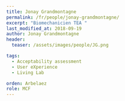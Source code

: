 ```yaml
---
title: Jonay Grandmontagne
permalink: /fr/people/jonay-grandmontagne/
excerpt: "Biomechanicien TEA "
last_modified_at: 2018-09-19
author: Jonay Grandmontagne
header:
  teaser: /assets/images/people/JG.png

tags:
  - Acceptability assessment
  - User eXperience
  - Living Lab

orden: Arbelaez
role: MCF
---
```





